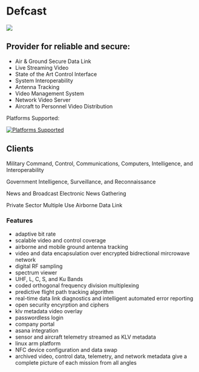 # Defcast


![](https://img.shields.io/badge/defcast-live-green.svg?style=plastic)



## Provider for reliable and secure:

- Air & Ground Secure Data Link
- Live Streaming Video
- State of the Art Control Interface
- System Interoperability
- Antenna Tracking
- Video Management System 
- Network Video Server
- Aircraft to Personnel Video Distribution 

Platforms Supported: 

[![Platforms Supported](https://img.shields.io/conda/pn/conda-forge/python.svg?style=plastic)](https://img.shields.io/conda/pn/conda-forge/python.svg?style=plastic)


## Clients

Military Command, Control, Communications, Computers, Intelligence, and Interoperability

Government Intelligence, Surveillance, and Reconnaissance

News and Broadcast Electronic News Gathering

Private Sector Multiple Use Airborne Data Link


### Features

- adaptive bit rate
- scalable video and control coverage
- airborne and mobile ground antenna tracking
- video and data encapsulation over encrypted bidrectional mircrowave network
- digital RF sampling
- spectrum viewer
- UHF, L, C, S, and Ku Bands
- coded orthogonal frequency division multiplexing
- predictive flight path tracking algorithm
- real-time data link diagnostics and intelligent automated error reporting
- open security encyrption and ciphers
- klv metadata video overlay
- passwordless login
- company portal
- asana integration
- sensor and aircraft telemetry streamed as KLV metadata
- linux arm platform
- NFC device configuration and data swap
- archived video, control data, telemetry, and network metadata give a complete picture of each mission from all angles
